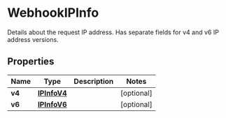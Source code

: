 

# WebhookIPInfo

Details about the request IP address. Has separate fields for v4 and v6 IP address versions.

## Properties

| Name | Type | Description | Notes |
|------------ | ------------- | ------------- | -------------|
|**v4** | [**IPInfoV4**](IPInfoV4.md) |  |  [optional] |
|**v6** | [**IPInfoV6**](IPInfoV6.md) |  |  [optional] |



